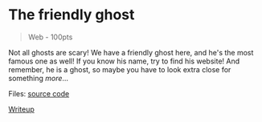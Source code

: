 # The friendly ghost
> Web - 100pts

Not all ghosts are scary! We have a friendly ghost here, and he's the most famous one as well!
If you know his name, try to find his website! And remember, he is a ghost, so maybe you have to look extra close for something *more*...

Files: 
[source code](./scr/)

[Writeup](./writeup)